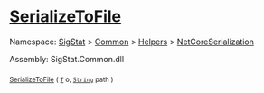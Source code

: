 # [SerializeToFile](./NetCoreSerializationHelper-100664083.md)

Namespace: [SigStat]() > [Common](./../../../README.md) > [Helpers](./../../README.md) > [NetCoreSerialization](./../README.md)

Assembly: SigStat.Common.dll

<sub>[SerializeToFile](./NetCoreSerializationHelper-100664083.md) ( [`T`](./NetCoreSerializationHelper-100664083.md) o, [`String`](https://docs.microsoft.com/en-us/dotnet/api/System.String) path )</sub>&nbsp; &nbsp; &nbsp; &nbsp; &nbsp; &nbsp; &nbsp; &nbsp; &nbsp;<sub></sub>
